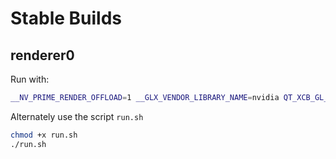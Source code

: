 # Stable Builds

## renderer0
Run with:
```bash
__NV_PRIME_RENDER_OFFLOAD=1 __GLX_VENDOR_LIBRARY_NAME=nvidia QT_XCB_GL_INTEGRATION=xcb_glx ./renderer0
```

Alternately use the script `run.sh`
```bash
chmod +x run.sh
./run.sh
```

